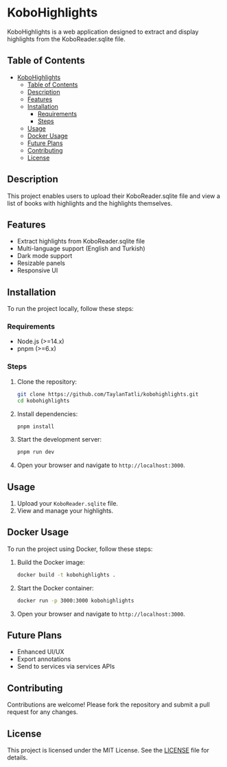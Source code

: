 # KoboHighlights

KoboHighlights is a web application designed to extract and display highlights from the KoboReader.sqlite file.

## Table of Contents

- [KoboHighlights](#kobohighlights)
  - [Table of Contents](#table-of-contents)
  - [Description](#description)
  - [Features](#features)
  - [Installation](#installation)
    - [Requirements](#requirements)
    - [Steps](#steps)
  - [Usage](#usage)
  - [Docker Usage](#docker-usage)
  - [Future Plans](#future-plans)
  - [Contributing](#contributing)
  - [License](#license)

## Description

This project enables users to upload their KoboReader.sqlite file and view a list of books with highlights and the highlights themselves.

## Features

- Extract highlights from KoboReader.sqlite file
- Multi-language support (English and Turkish)
- Dark mode support
- Resizable panels
- Responsive UI

## Installation

To run the project locally, follow these steps:

### Requirements

- Node.js (>=14.x)
- pnpm (>=6.x)

### Steps

1. Clone the repository:

    ```sh
    git clone https://github.com/TaylanTatli/kobohighlights.git
    cd kobohighlights
    ```

2. Install dependencies:

    ```sh
    pnpm install
    ```

3. Start the development server:

    ```sh
    pnpm run dev
    ```

4. Open your browser and navigate to `http://localhost:3000`.

## Usage

1. Upload your `KoboReader.sqlite` file.
2. View and manage your highlights.

## Docker Usage

To run the project using Docker, follow these steps:

1. Build the Docker image:

    ```sh
    docker build -t kobohighlights .
    ```

2. Start the Docker container:

    ```sh
    docker run -p 3000:3000 kobohighlights
    ```

3. Open your browser and navigate to `http://localhost:3000`.

## Future Plans

- Enhanced UI/UX
- Export annotations
- Send to services via services APIs

## Contributing

Contributions are welcome! Please fork the repository and submit a pull request for any changes.

## License

This project is licensed under the MIT License. See the [LICENSE](LICENSE) file for details.
